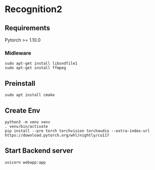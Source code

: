 # Recognition2

## Requirements
Pytorch >= 1.10.0

### Midleware
```
sudo apt-get install libsndfile1
sudo apt-get install ffmpeg
```

## Preinstall
```
sudo apt install cmake 
```

## Create Env
```
python3 -m venv venv
. venv/bin/activate
pip install --pre torch torchvision torchaudio --extra-index-url https://download.pytorch.org/whl/nightly/cu117
```

## Start Backend server
```
uvicorn webapp:app
```